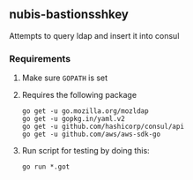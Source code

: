 ## nubis-bastionsshkey
Attempts to query ldap and insert it into consul

### Requirements
1. Make sure `GOPATH` is set
2. Requires the following package

    ```
    go get -u go.mozilla.org/mozldap
    go get -u gopkg.in/yaml.v2
    go get -u github.com/hashicorp/consul/api
    go get -u github.com/aws/aws-sdk-go
    ```

3. Run script for testing by doing this:

    ```
    go run *.got
    ```
